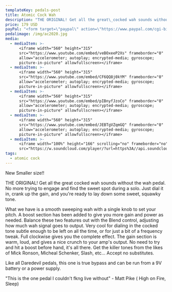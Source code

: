 ```yaml
---
templateKey: pedals-post
title: Atomic Cock Wah
description: "THE ORIGINAL! Get all the great\_cocked wah sounds without the wah pedal. No more trying to engage and find the sweet spot during a solo. Just dial it in, crank up the gain, and you're ready to lay down some\_sweet, squawky tone."
price: 179 USD
payPal: "<form target=\"paypal\" action=\"https://www.paypal.com/cgi-bin/webscr\" method=\"post\">\n<input type=\"hidden\" name=\"cmd\" value=\"_s-xclick\">\n<input type=\"hidden\" name=\"hosted_button_id\" value=\"3J5QV6J3BUZEW\">\n<table>\n<tr><td><input type=\"hidden\" name=\"on0\" value=\"Black Friday 15% Sale\">Black Friday 15% Sale</td></tr><tr><td><select name=\"os0\">\n\t<option value=\"Atomic Cock\">Atomic Cock $152.00 USD</option>\n</select> </td></tr>\n</table>\n<input type=\"hidden\" name=\"currency_code\" value=\"USD\">\n<input type=\"image\" src=\"https://www.paypalobjects.com/en_US/i/btn/btn_cart_LG.gif\" border=\"0\" name=\"submit\" alt=\"PayPal - The safer, easier way to pay online!\">\n<img alt=\"\" border=\"0\" src=\"https://www.paypalobjects.com/en_US/i/scr/pixel.gif\" width=\"1\" height=\"1\">\n</form>\n\n\n"
pedalimage: /img/ac2020.jpg
media:
  - mediaItem: >-
      <iframe width="560" height="315"
      src="https://www.youtube.com/embed/veBOxeeP2Xs" frameborder="0"
      allow="accelerometer; autoplay; encrypted-media; gyroscope;
      picture-in-picture" allowfullscreen></iframe>
  - mediaItem: >-
      <iframe width="560" height="315"
      src="https://www.youtube.com/embed/CF6QQ8j0kYM" frameborder="0"
      allow="accelerometer; autoplay; encrypted-media; gyroscope;
      picture-in-picture" allowfullscreen></iframe>
  - mediaItem: >-
      <iframe width="560" height="315"
      src="https://www.youtube.com/embed/pIBnyfJzoCo" frameborder="0"
      allow="accelerometer; autoplay; encrypted-media; gyroscope;
      picture-in-picture" allowfullscreen></iframe>
  - mediaItem: >-
      <iframe width="560" height="315"
      src="https://www.youtube.com/embed/JEBTgVZqmGQ" frameborder="0"
      allow="accelerometer; autoplay; encrypted-media; gyroscope;
      picture-in-picture" allowfullscreen></iframe>
  - mediaItem: >-
      <iframe width="100%" height="166" scrolling="no" frameborder="no"
      src="https://w.soundcloud.com/player/?url=https%3A//api.soundcloud.com/tracks/454227918&amp;color=ff5500"></iframe>
tags:
  - atomic cock
---
```

New Smaller size!!

THE ORIGINAL! Get all the great cocked wah sounds without the wah pedal. No more trying to engage and find the sweet spot during a solo. Just dial it in, crank up the gain, and you're ready to lay down some sweet, squawky tone.

What we have is a smooth sweeping wah with a single knob to set your pitch. A boost section has been added to give you more gain and power as needed. Balance these two features out with the Blend control, adjusting how much wah signal goes to output. Very cool for dialing in the cocked tone subtle enough to be left on all the time, or for just a bit of a frequency tweak. Full clockwise gives you the complete effect. The gain section is warm, loud, and gives a nice crunch to your amp's output. No need to try and hit a boost before hand, it's all there. Get the killer tones from the likes of Mick Ronson, Micheal Schenker, Slash, etc… Accept no substitutes.

Like all Daredevil pedals, this one is true bypass and can be run from a 9V battery or a power supply.

"This is the one pedal I couldn't fkng live without" - Matt Pike ( High on Fire, Sleep)
